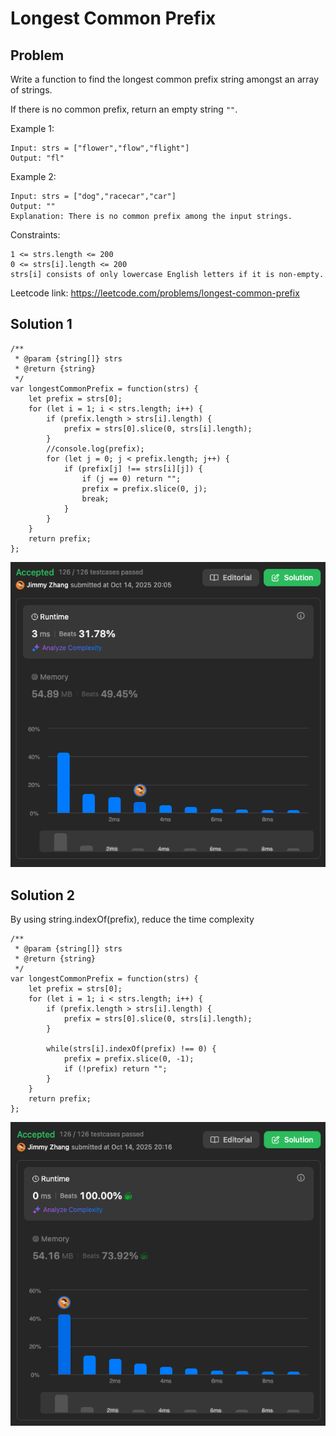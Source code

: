 # Longest Common Prefix

## Problem

Write a function to find the longest common prefix string amongst an array of strings.  

  
If there is no common prefix, return an empty string `""`.  
  
  
  
Example 1:
```
Input: strs = ["flower","flow","flight"]
Output: "fl"
```
Example 2:
```
Input: strs = ["dog","racecar","car"]
Output: ""
Explanation: There is no common prefix among the input strings.
```

Constraints:
```
1 <= strs.length <= 200
0 <= strs[i].length <= 200
strs[i] consists of only lowercase English letters if it is non-empty.
```

Leetcode link:
https://leetcode.com/problems/longest-common-prefix

## Solution 1

```
/**
 * @param {string[]} strs
 * @return {string}
 */
var longestCommonPrefix = function(strs) {
    let prefix = strs[0]; 
    for (let i = 1; i < strs.length; i++) {
        if (prefix.length > strs[i].length) {
            prefix = strs[0].slice(0, strs[i].length);
        }
        //console.log(prefix);
        for (let j = 0; j < prefix.length; j++) {
            if (prefix[j] !== strs[i][j]) {
                if (j == 0) return "";
                prefix = prefix.slice(0, j);
                break;
            } 
        }
    }
    return prefix;
};
```

![LongestCommonPrefix1.png](./img/LongestCommonPrefix1.png)

## Solution 2

By using string.indexOf(prefix), reduce the time complexity

```
/**
 * @param {string[]} strs
 * @return {string}
 */
var longestCommonPrefix = function(strs) {
    let prefix = strs[0]; 
    for (let i = 1; i < strs.length; i++) {
        if (prefix.length > strs[i].length) {
            prefix = strs[0].slice(0, strs[i].length);
        }
        
        while(strs[i].indexOf(prefix) !== 0) {
            prefix = prefix.slice(0, -1);
            if (!prefix) return "";
        }
    }
    return prefix;
};
```

![LongestCommonPrefix2.png](./img/LongestCommonPrefix2.png)